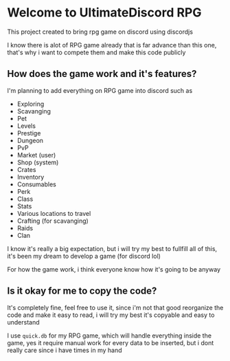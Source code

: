 # Welcome to UltimateDiscord RPG
This project created to bring rpg game on discord using discordjs

I know there is alot of RPG game already that is far advance than this one, that's why i want to compete them and make this code publicly

## How does the game work and it's features?
I'm planning to add everything on RPG game into discord such as
- Exploring
- Scavanging
- Pet
- Levels
- Prestige
- Dungeon
- PvP
- Market (user)
- Shop (system)
- Crates
- Inventory
- Consumables
- Perk
- Class
- Stats
- Various locations to travel
- Crafting (for scavanging)
- Raids
- Clan

I know it's really a big expectation, but i will try my best to fullfill all of this, it's been my dream to develop a game (for discord lol)

For how the game work, i think everyone know how it's going to be anyway


## Is it okay for me to copy the code?
It's completely fine, feel free to use it, since i'm not that good reorganize the code and make it easy to read, i will try my best it's copyable and easy to understand

I use `quick.db` for my RPG game, which will handle everything inside the game, yes it require manual work for every data to be inserted, but i dont really care since i have times in my hand